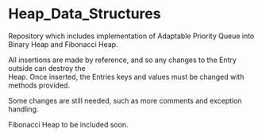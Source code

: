 # Heap_Data_Structures

Repository which includes implementation of Adaptable Priority Queue into Binary Heap
and Fibonacci Heap.

All insertions are made by reference, and so any changes to the Entry outside can destroy the\
Heap. Once inserted, the Entries keys and values must be changed with methods provided.

Some changes are still needed, such as more comments and exception handling.

Fibonacci Heap to be included soon.
